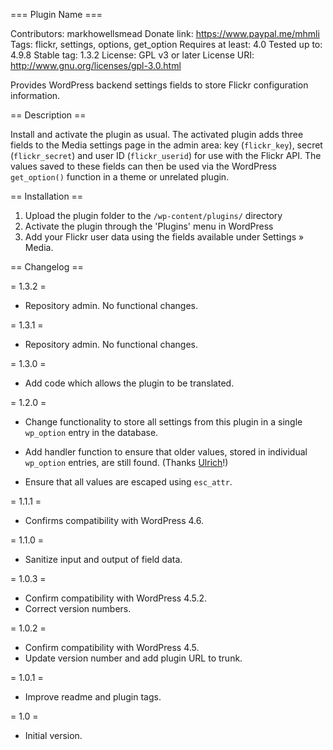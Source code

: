 === Plugin Name ===

Contributors: markhowellsmead
Donate link: https://www.paypal.me/mhmli
Tags: flickr, settings, options, get_option
Requires at least: 4.0
Tested up to: 4.9.8
Stable tag: 1.3.2
License: GPL v3 or later
License URI: http://www.gnu.org/licenses/gpl-3.0.html

Provides WordPress backend settings fields to store Flickr configuration information.

== Description ==

Install and activate the plugin as usual. The activated plugin adds three fields to the Media settings page in the admin area: key (`flickr_key`), secret (`flickr_secret`) and user ID (`flickr_userid`) for use with the Flickr API. The values saved to these fields can then be used via the WordPress `get_option()` function in a theme or unrelated plugin.

== Installation ==

1. Upload the plugin folder to the `/wp-content/plugins/` directory
2. Activate the plugin through the 'Plugins' menu in WordPress
3. Add your Flickr user data using the fields available under Settings » Media.

== Changelog ==

= 1.3.2 =

* Repository admin. No functional changes.

= 1.3.1 =

* Repository admin. No functional changes.

= 1.3.0 =

* Add code which allows the plugin to be translated.

= 1.2.0 =

* Change functionality to store all settings from this plugin in a single `wp_option` entry in the database.
* Add handler function to ensure that older values, stored in individual `wp_option` entries, are still found. (Thanks [Ulrich](https://profiles.wordpress.org/grapplerulrich)!)

* Ensure that all values are escaped using `esc_attr`.

= 1.1.1 =

* Confirms compatibility with WordPress 4.6.

= 1.1.0 =

* Sanitize input and output of field data.

= 1.0.3 =

* Confirm compatibility with WordPress 4.5.2.
* Correct version numbers.

= 1.0.2 =

* Confirm compatibility with WordPress 4.5.
* Update version number and add plugin URL to trunk.

= 1.0.1 =

* Improve readme and plugin tags.

= 1.0 =

* Initial version.
